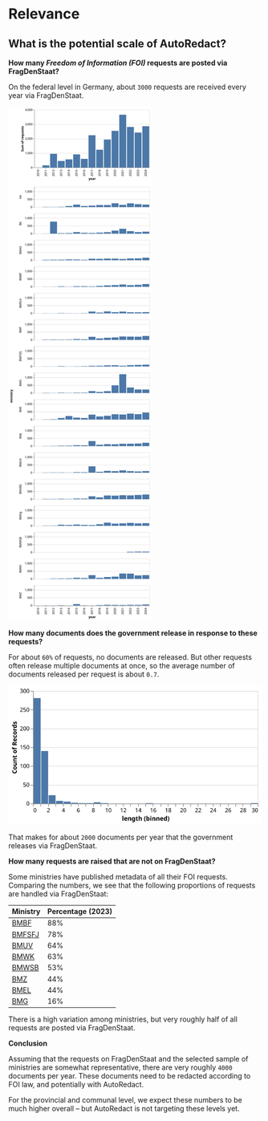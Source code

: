 # Relevance

## What is the potential scale of AutoRedact?

__How many _Freedom of Information (FOI)_ requests are posted via FragDenStaat?__

On the federal level in Germany, about `3000` requests are received every year via FragDenStaat.

![](./relevance//ifg_requests_timeline.svg)

__How many documents does the government release in response to these requests?__

For about `60%` of requests, no documents are released. But other requests often release multiple documents at once, so the average number of documents released per request is about `0.7`.

![](./relevance/ifg_attachments_histogram.svg)

That makes for about `2000` documents per year that the government releases via FragDenStaat.

__How many requests are raised that are not on FragDenStaat?__

Some ministries have published metadata of all their FOI requests. Comparing the numbers, we see that the following proportions of requests are handled via FragDenStaat:

| Ministry | Percentage (2023) |
|----------|------------------|
| [BMBF](https://fragdenstaat.de/anfrage/uebersicht-ueber-alle-bisherigen-ifg-anfragen-17/867747/anhang/bersicht-ifg-anfragen-seit-2006.pdf) | 88% |
| [BMFSFJ](https://fragdenstaat.de/anfrage/uebersicht-ueber-alle-bisherigen-ifg-anfragen-22/) | 78% |
| [BMUV](https://fragdenstaat.de/anfrage/uebersicht-ueber-alle-bisherigen-ifg-anfragen-19/896648/anhang/tabelle-ifg-antrge-bmuv.pdf) | 64% |
| [BMWK](https://fragdenstaat.de/anfrage/uebersicht-ueber-alle-bisherigen-ifg-anfragen-13/870809/anhang/ifg-antrge2006-2024_konvertiert.pdf) | 63% |
| [BMWSB](https://fragdenstaat.de/anfrage/uebersicht-ueber-alle-bisherigen-ifg-anfragen-16/872057/anhang/ifgbersicht2023bmwsb.pdf) | 53% |
| [BMZ](https://fragdenstaat.de/anfrage/uebersicht-ueber-alle-bisherigen-ifg-anfragen-20/870329/anhang/uebersicht-ifg-antraege-2019-2023.pdf) | 44% |
| [BMEL](https://fragdenstaat.de/anfrage/uebersicht-ueber-alle-bisherigen-ifg-anfragen-15/880279/anhang/bersichtifg-antrge-name.pdf) | 44% |
| [BMG](https://fragdenstaat.de/anfrage/uebersicht-ueber-alle-bisherigen-ifg-anfragen-10/877016/anhang/bersichtenifg-antrge.zip) | 16% |

There is a high variation among ministries, but very roughly half of all requests are posted via FragDenStaat.

__Conclusion__

Assuming that the requests on FragDenStaat and the selected sample of ministries are somewhat representative, there are very roughly `4000` documents per year.
These documents need to be redacted according to FOI law, and potentially with AutoRedact.

For the provincial and communal level, we expect these numbers to be much higher overall – but AutoRedact is not targeting these levels yet.

<!-- Assuming that redacting a document takes on average 30min (that is a wild guess) and that AutoRedact can speed things up by 20% (another wild guess) and an hour costs 60€, the potential for savings is 24.000€/year for the federal government. Complete automation would save 120.000€/year. -->
